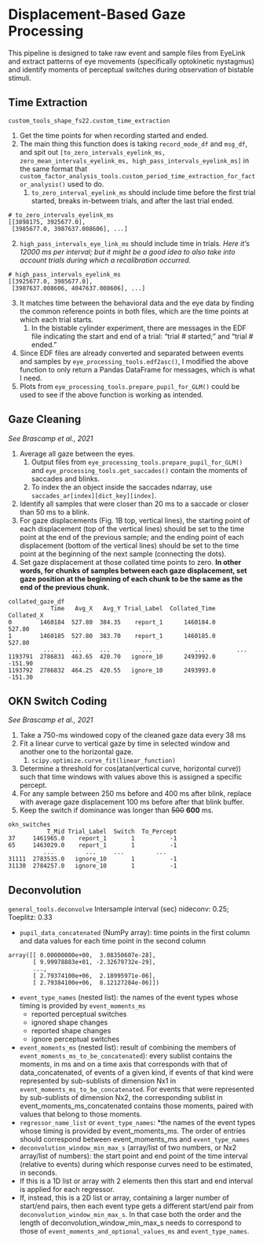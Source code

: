 # Displacement-Based Gaze Processing

This pipeline is designed to take raw event and sample files from EyeLink and extract patterns of eye movements (specifically optokinetic nystagmus) and identify moments of perceptual switches during observation of bistable stimuli.

## Time Extraction
`custom_tools_shape_fs22.custom_time_extraction`
1. Get the time points for when recording started and ended. 
2. The main thing this function does is taking `record_mode_df` and `msg_df`, and spit out `[to_zero_intervals_eyelink_ms, zero_mean_intervals_eyelink_ms, high_pass_intervals_eyelink_ms]` in the same format that `custom_factor_analysis_tools.custom_period_time_extraction_for_factor_analysis()` used to do.
   1. `to_zero_interval_eyelink_ms` should include time before the first trial started, breaks in-between trials, and after the last trial ended.

```
# to_zero_intervals_eyelink_ms
[[3898175, 3925677.0],
 [3985677.0, 3987637.008606], ...]
```
2. `high_pass_intervals_eye_link_ms` should include time in trials. *Here it’s 12000 ms per interval; but it might be a good idea to also take into account trials during which a recalibration occurred.* 

```
# high_pass_intervals_eyelink_ms
[[3925677.0, 3985677.0],
 [3987637.008606, 4047637.008606], ...]
```
3. It matches time between the behavioral data and the eye data by finding the common reference points in both files, which are the time points at which each trial starts.
   1. In the bistable cylinder experiment, there are messages in the EDF file indicating the start and end of a trial: “trial # started;” and “trial # ended.”
4. Since EDF files are already converted and separated between events and samples by `eye_processing_tools.edf2asc()`, I modified the above function to only return a Pandas DataFrame for messages, which is what I need.
5. Plots from `eye_processing_tools.prepare_pupil_for_GLM()` could be used to see if the above function is working as intended. 

## Gaze Cleaning
*See Brascamp et al., 2021*
1. Average all gaze between the eyes.
   1. Output files from `eye_processing_tools.prepare_pupil_for_GLM()` and  `eye_processing_tools.get_saccades()` contain the moments of saccades and blinks.
   2. To index the an object inside the saccades ndarray, use `saccades_ar[index][dict_key][index]`.
2. Identify all samples that were closer than 20 ms to a saccade or closer than 50 ms to a blink.
3. For gaze displacements (Fig. 1B top, vertical lines), the starting point of each displacement (top of the vertical lines) should be set to the time point at the end of the previous sample; and the ending point of each displacement (bottom of the vertical lines) should be set to the time point at the beginning of the next sample (connecting the dots).
4. Set gaze displacement at those collated time points to zero. **In other words, for chunks of samples between each gaze displacement, set gaze position at the beginning of each chunk to be the same as the end of the previous chunk.**

```
collated_gaze_df
            Time   Avg_X   Avg_Y Trial_Label  Collated_Time  Collated_X
0        1460184  527.80  384.35    report_1      1460184.0      527.80
1        1460185  527.80  383.70    report_1      1460185.0      527.80
          ...     ...     ...         ...            ...         ...
1193791  2786831  463.65  420.70   ignore_10      2493992.0     -151.90
1193792  2786832  464.25  420.55   ignore_10      2493993.0     -151.30
```

## OKN Switch Coding
*See Brascamp et al., 2021*
1. Take a 750-ms windowed copy of the cleaned gaze data every 38 ms
2. Fit a linear curve to vertical gaze by time in selected window and another one to the horizontal gaze.
   1. `scipy.optimize.curve_fit(linear_function)`
3. Determine a threshold for cos(atan(vertical curve, horizontal curve)) such that time windows with values above this is assigned a specific percept.
4. For any sample between 250 ms before and 400 ms after blink, replace with average gaze displacement 100 ms before after that blink buffer.
5. Keep the switch if dominance was longer than ~~500~~ **600** ms.

```
okn_switches
           T_Mid Trial_Label  Switch  To_Percept
37     1461965.0    report_1       1          -1
65     1463029.0    report_1       1          -1
          ...         ...     ...         ...
31111  2783535.0   ignore_10       1          -1
31130  2784257.0   ignore_10       1          -1
```

## Deconvolution 
`general_tools.deconvolve` 
Intersample interval (sec) nideconv: 0.25; Toeplitz: 0.33 
* `pupil_data_concatenated` (NumPy array): time points in the first column and data values for each time point in the second column

```
array([[ 0.00000000e+00,  3.08350607e-28],
       [ 9.99978883e+01, -2.32679732e-29],
       ...,
       [ 2.79374100e+06,  2.18995971e-06],
       [ 2.79384100e+06,  8.12127284e-06]])
```
* `event_type_names` (nested list): the names of the event types whose timing is provided by `event_moments_ms`
  * reported perceptual switches
  * ignored shape changes
  * reported shape changes
  * ignore perceptual switches
* `event_moments_ms` (nested list): result of combining the members of `event_moments_ms_to_be_concatenated`): every sublist contains the moments, in ms and on a time axis that corresponds with that of data_concatenated, of events of a given kind, if events of that kind were represented by sub-sublists of dimension Nx1 in `event_moments_ms_to_be_concatenated`. For events that were represented by sub-sublists of dimension Nx2, the corresponding sublist in event_moments_ms_concatenated contains those moments, paired with values that belong to those moments.
* `regressor_name_list` or `event_type_names`: *the names of the event types whose timing is provided by event_moments_ms. The order of entries should correspond between event_moments_ms and `event_type_names`
* `deconvolution_window_min_max_s` (array/list of two numbers, or Nx2 array/list of numbers): the start point and end point of the time interval (relative to events) during which response curves need to be estimated, in seconds. 
* If this is a 1D list or array with 2 elements then this start and end interval is applied for each regressor. 
* If, instead, this is a 2D list or array, containing a larger number of start/end pairs, then each event type gets a different start/end pair from `deconvolution_window_min_max_s`. In that case both the order and the length of deconvolution_window_min_max_s needs to correspond to those of `event_moments_and_optional_values_ms` and `event_type_names`.
